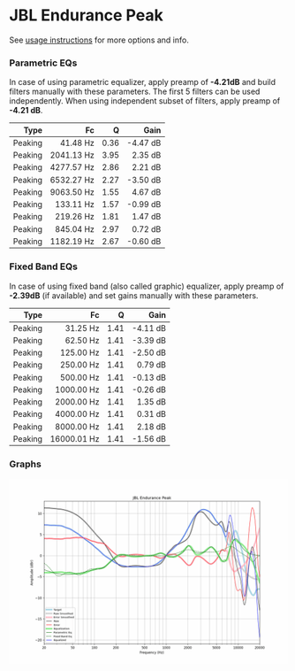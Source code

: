 # JBL Endurance Peak
See [usage instructions](https://github.com/jaakkopasanen/AutoEq#usage) for more options and info.

### Parametric EQs
In case of using parametric equalizer, apply preamp of **-4.21dB** and build filters manually
with these parameters. The first 5 filters can be used independently.
When using independent subset of filters, apply preamp of **-4.21 dB**.

| Type    | Fc         |    Q | Gain     |
|--------:|-----------:|-----:|---------:|
| Peaking | 41.48 Hz   | 0.36 | -4.47 dB |
| Peaking | 2041.13 Hz | 3.95 | 2.35 dB  |
| Peaking | 4277.57 Hz | 2.86 | 2.21 dB  |
| Peaking | 6532.27 Hz | 2.27 | -3.50 dB |
| Peaking | 9063.50 Hz | 1.55 | 4.67 dB  |
| Peaking | 133.11 Hz  | 1.57 | -0.99 dB |
| Peaking | 219.26 Hz  | 1.81 | 1.47 dB  |
| Peaking | 845.04 Hz  | 2.97 | 0.72 dB  |
| Peaking | 1182.19 Hz | 2.67 | -0.60 dB |

### Fixed Band EQs
In case of using fixed band (also called graphic) equalizer, apply preamp of **-2.39dB**
(if available) and set gains manually with these parameters.

| Type    | Fc          |    Q | Gain     |
|--------:|------------:|-----:|---------:|
| Peaking | 31.25 Hz    | 1.41 | -4.11 dB |
| Peaking | 62.50 Hz    | 1.41 | -3.39 dB |
| Peaking | 125.00 Hz   | 1.41 | -2.50 dB |
| Peaking | 250.00 Hz   | 1.41 | 0.79 dB  |
| Peaking | 500.00 Hz   | 1.41 | -0.13 dB |
| Peaking | 1000.00 Hz  | 1.41 | -0.26 dB |
| Peaking | 2000.00 Hz  | 1.41 | 1.35 dB  |
| Peaking | 4000.00 Hz  | 1.41 | 0.31 dB  |
| Peaking | 8000.00 Hz  | 1.41 | 2.18 dB  |
| Peaking | 16000.01 Hz | 1.41 | -1.56 dB |

### Graphs
![](./JBL%20Endurance%20Peak.png)